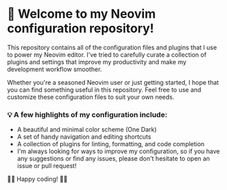 # 🚀 Welcome to my Neovim configuration repository!

This repository contains all of the configuration files and plugins that I use to power my Neovim editor. I've tried to carefully curate a collection of plugins and settings that improve my productivity and make my development workflow smoother.

Whether you're a seasoned Neovim user or just getting started, I hope that you can find something useful in this repository. Feel free to use and customize these configuration files to suit your own needs.

### 💡 A few highlights of my configuration include:

- A beautiful and minimal color scheme (One Dark)
- A set of handy navigation and editing shortcuts
- A collection of plugins for linting, formatting, and code completion
- I'm always looking for ways to improve my configuration, so if you have any suggestions or find any issues, please don't hesitate to open an issue or pull request!

🙏🏼 Happy coding! 🙏🏼

